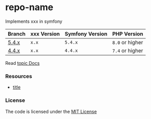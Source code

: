 # repo-name
Implements xxx in symfony

| Branch            | xxx Version | Symfony Version | PHP Version     |
|-------------------|-------------|-----------------|-----------------|
| [5.4.x][branch_url] | `x.x`       | `5.4.x`         | `8.0` or higher |
| [4.4.x][branch_url] | `x.x`       | `4.4.x`         | `7.4` or higher |


Read [topic Docs](xxx)

### Resources  
- [title](url)


### License
The code is licensed under the [MIT License][license]


[branch_url]: https://github.com/habibun/repo-name/tree/branch-name
[license]: https://github.com/habibun/repo-name/blob/main/LICENSE
